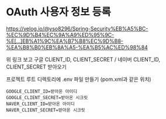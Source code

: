 # OAuth 사용자 정보 등록
https://velog.io/@yso8296/Spring-Security%EB%A5%BC-%EC%9D%B4%EC%9A%A9%ED%95%9C-%E[…]EB%A1%9C%EA%B7%B8%EC%9D%B8-%EA%B8%B0%EB%8A%A5-%EA%B5%AC%ED%98%84   

위 링크 보고 구글 CLIENT_ID, CLIENT_SECRET / 네이버 CLIENT_ID, CLIENT_SECRET 받아오기

프로젝트 루트 디렉토리에 .env 파일 만들기 (pom.xml과 같은 위치)

```
GOOGLE_CLIENT_ID=받아온 아이디
GOOGLE_CLIENT_SECRET=받아온 시크릿
NAVER_CLIENT_ID=받아온 아이디
NAVER_CLIENT_SECRET=받아온 시크릿
```
